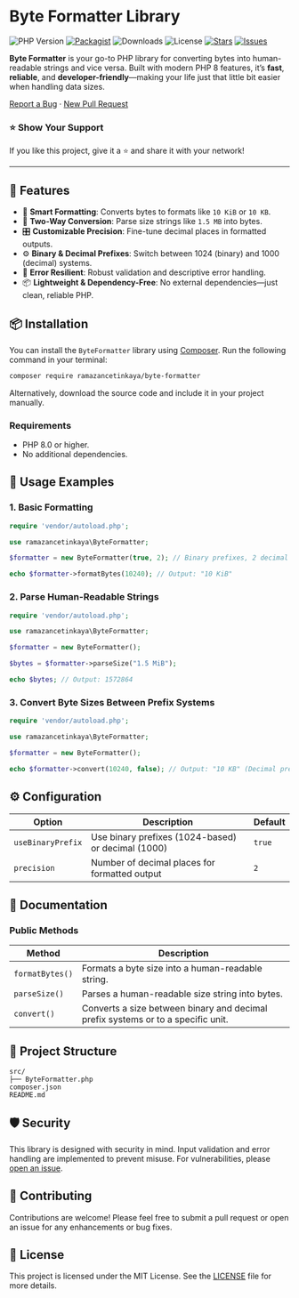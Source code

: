 # Byte Formatter Library

![PHP Version](https://img.shields.io/badge/PHP-8.0%2B-777bb4?style=for-the-badge&logo=php&logoColor=white)
[![Packagist](https://img.shields.io/packagist/v/ramazancetinkaya/byte-formatter?style=for-the-badge&color=34C759)](https://packagist.org/packages/ramazancetinkaya/byte-formatter)
![Downloads](https://img.shields.io/packagist/dt/ramazancetinkaya/byte-formatter?style=for-the-badge&color=orange)
![License](https://img.shields.io/badge/License-MIT-blue?style=for-the-badge&logo=open-source-initiative&logoColor=white)
[![Stars](https://img.shields.io/github/stars/ramazancetinkaya/byte-formatter?style=for-the-badge&color=FAD02E&logo=github)](https://github.com/ramazancetinkaya/byte-formatter/stargazers)
[![Issues](https://img.shields.io/github/issues/ramazancetinkaya/byte-formatter?style=for-the-badge&color=E4405F&logo=github)](https://github.com/ramazancetinkaya/byte-formatter/issues)

**Byte Formatter** is your go-to PHP library for converting bytes into human-readable strings and vice versa. Built with modern PHP 8 features, it’s **fast**, **reliable**, and **developer-friendly**—making your life just that little bit easier when handling data sizes.

<a href="https://github.com/ramazancetinkaya/byte-formatter/issues">Report a Bug</a>
·
<a href="https://github.com/ramazancetinkaya/byte-formatter/pulls">New Pull Request</a>

### ⭐ Show Your Support

If you like this project, give it a ⭐ and share it with your network!

---

## 🚀 Features

- 🧠 **Smart Formatting**: Converts bytes to formats like `10 KiB` or `10 KB`.
- 🔄 **Two-Way Conversion**: Parse size strings like `1.5 MB` into bytes.
- 🎛️ **Customizable Precision**: Fine-tune decimal places in formatted outputs.
- ⚙️ **Binary & Decimal Prefixes**: Switch between 1024 (binary) and 1000 (decimal) systems.
- 💪 **Error Resilient**: Robust validation and descriptive error handling.
- 📦 **Lightweight & Dependency-Free**: No external dependencies—just clean, reliable PHP.

## 📦 Installation

You can install the `ByteFormatter` library using [Composer](https://getcomposer.org/). Run the following command in your terminal:

```bash
composer require ramazancetinkaya/byte-formatter
```

Alternatively, download the source code and include it in your project manually.

### Requirements

- PHP 8.0 or higher.
- No additional dependencies.

## 📖 Usage Examples

### 1. **Basic Formatting**

```php
require 'vendor/autoload.php';

use ramazancetinkaya\ByteFormatter;

$formatter = new ByteFormatter(true, 2); // Binary prefixes, 2 decimal places

echo $formatter->formatBytes(10240); // Output: "10 KiB"
```

### 2. **Parse Human-Readable Strings**

```php
require 'vendor/autoload.php';

use ramazancetinkaya\ByteFormatter;

$formatter = new ByteFormatter();

$bytes = $formatter->parseSize("1.5 MiB");

echo $bytes; // Output: 1572864
```

### 3. **Convert Byte Sizes Between Prefix Systems**

```php
require 'vendor/autoload.php';

use ramazancetinkaya\ByteFormatter;

$formatter = new ByteFormatter();

echo $formatter->convert(10240, false); // Output: "10 KB" (Decimal prefix)
```

## ⚙ Configuration

| Option              | Description                                        | Default |
|---------------------|----------------------------------------------------|---------|
| `useBinaryPrefix`   | Use binary prefixes (1024-based) or decimal (1000) | `true`  |
| `precision`         | Number of decimal places for formatted output      | `2`     |

## 📖 Documentation

### Public Methods

| Method                 | Description                                                                                      |
|------------------------|--------------------------------------------------------------------------------------------------|
| `formatBytes()`        | Formats a byte size into a human-readable string.                                               |
| `parseSize()`          | Parses a human-readable size string into bytes.                                                 |
| `convert()`            | Converts a size between binary and decimal prefix systems or to a specific unit.                |

## 📂 **Project Structure**

```plaintext
src/
├── ByteFormatter.php
composer.json
README.md
```

## 🛡 Security

This library is designed with security in mind. Input validation and error handling are implemented to prevent misuse. For vulnerabilities, please [open an issue](https://github.com/ramazancetinkaya/byte-formatter/issues).

## 🤝 Contributing

Contributions are welcome! Please feel free to submit a pull request or open an issue for any enhancements or bug fixes.

## 📄 License

This project is licensed under the MIT License. See the [LICENSE](LICENSE) file for more details.
